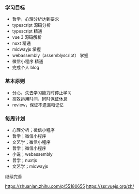 ### 学习目标
- 哲学，心理分析达到要求
- typescript 源码分析
- typescript 精通
- vue 3 源码解析
- nuxt 精通
- midwayjs 掌握
- webassembly（assemblyscript） 掌握
- 微信小程序 精通
- 完成个人 blog

### 基本原则
- 分心，失去学习能力时停止学习
- 高效运用时间，同时保证休息
- review，保证不遗漏和记忆

### 每周计划
- 心理分析；微信小程序
- 哲学；微信小程序
- 文艺学；微信小程序
- 哲学；微信小程序
- 小说；webassembly
- 哲学；nuxtjs
- 文艺学；midwayjs

继续完善

https://zhuanlan.zhihu.com/p/55180655
https://ssr.vuejs.org/zh/
